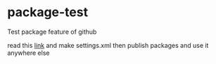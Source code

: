 # package-test
Test package feature of github

read this [link](https://help.github.com/en/github/managing-packages-with-github-packages/configuring-apache-maven-for-use-with-github-packages) and make settings.xml then publish packages and use it anywhere else
